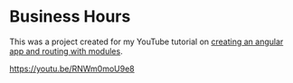 # Business Hours

This was a project created for my YouTube tutorial on [creating an angular app
and routing with modules][youtube].

https://youtu.be/RNWm0moU9e8

[youtube]: https://youtu.be/RNWm0moU9e8

